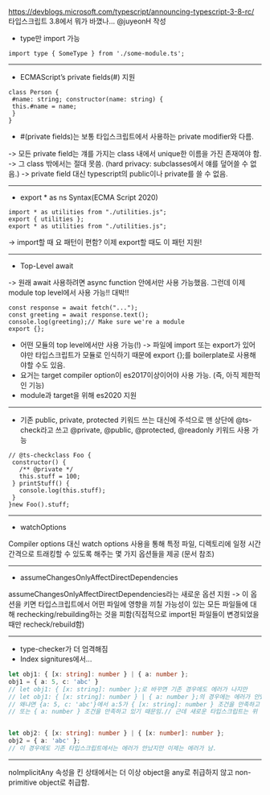 https://devblogs.microsoft.com/typescript/announcing-typescript-3-8-rc/
타입스크립트 3.8에서 뭐가 바꼈나... @juyeonH 작성

- type만 import 가능

```
import type { SomeType } from './some-module.ts'; 
```

---------------   

- ECMAScript’s private fields(#) 지원

```
class Person {
 #name: string; constructor(name: string) {
 this.#name = name;
 }
}
```

-   \#(private fields)는 보통 타입스크립트에서 사용하는 private modifier와 다름.

  -> 모든 private field는 걔를 가지는 class 내에서 unique한 이름을 가진 존재여야 함.
-> 그 class 밖에서는 절대 못씀. (hard privacy: subclasses에서 얘를 덮어쓸 수 없음.)
-> private field 대신 typescript의 public이나 private를 쓸 수 없음.

----------

- export * as ns Syntax(ECMA Script 2020) 

```
import * as utilities from "./utilities.js";
export { utilities };
export * as utilities from "./utilities.js";
```

-> import할 때 요 패턴이 편함? 이제 export할 때도 이 패턴 지원!

--------

- Top-Level await

-> 원래 await 사용하려면 async function 안에서만 사용 가능했음. 그런데 이제 module top level에서 사용 가능!! 대박!!

```
const response = await fetch("...");
const greeting = await response.text();
console.log(greeting);// Make sure we're a module
export {};
```

- 어떤 모듈의 top level에서만 사용 가능(!) -> 파일에 import 또는 export가 있어야만 타입스크립트가 모듈로 인식하기 때문에 export {};를 boilerplate로 사용해야할 수도 있음.
- 요거는 target compiler option이 es2017이상이어야 사용 가능. (즉, 아직 제한적인 기능)
- module과 target을 위해 es2020 지원

-----

- 기존 public, private, protected 키워드 쓰는 대신에 주석으로 맨 상단에 @ts-check라고 쓰고 @private, @public, @protected, @readonly 키워드 사용 가능

```
// @ts-checkclass Foo {
 constructor() {
   /** @private */
   this.stuff = 100;
 } printStuff() {
   console.log(this.stuff);
 }
}new Foo().stuff;
```

-----

- watchOptions

Compiler options 대신 watch options 사용을 통해 특정 파일, 디렉토리에 일정 시간 간격으로 트래킹할 수 있도록 해주는 몇 가지 옵션들을 제공 (문서 참조)

----------

- assumeChangesOnlyAffectDirectDependencies

assumeChangesOnlyAffectDirectDependencies라는 새로운 옵션 지원 -> 이 옵션을 키면 타입스크립트에서 어떤 파일에 영향을 끼칠 가능성이 있는 모든 파일들에 대해 rechecking/rebuilding하는 것을 피함(직접적으로 import된 파일들이 변경되었을때만 recheck/rebuild함)

--------

- type-checker가 더 엄격해짐
- Index signitures에서...

```ts
let obj1: { [x: string]: number } | { a: number };
obj1 = { a: 5, c: 'abc' }
// let obj1: { [x: string]: number };로 바꾸면 기존 경우에도 에러가 나지만 
// let obj1: { [x: string]: number } | { a: number };의 경우에는 에러가 안났음. 
// 왜냐면 {a: 5, c: 'abc'}에서 a:5가 { [x: string]: number } 조건을 만족하고 
// 또는 { a: number } 조건을 만족하고 있기 때문임.// 근데 새로운 타입스크립트는 위 경우도 에러로 검사함.


let obj2: { [x: string]: number } | { [x: number]: number };
obj2 = { a: 'abc' };
// 이 경우에도 기존 타입스크립트에서는 에러가 안났지만 이제는 에러가 남.
```

---------------
noImplicitAny 속성을 킨 상태에서는 더 이상 object을 any로 취급하지 않고 non-primitive object로 취급함.
